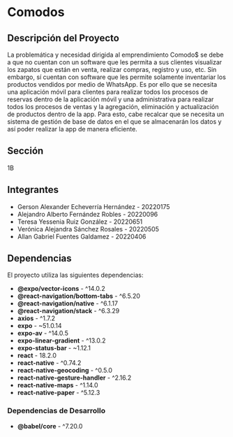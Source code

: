 # Comodos

## Descripción del Proyecto

La problemática y necesidad dirigida al emprendimiento Comodo$ se debe a que no cuentan con un software que les permita a sus clientes visualizar los zapatos que están en venta, realizar compras, registro y uso, etc. Sin embargo, sí cuentan con software que les permite solamente inventariar los productos vendidos por medio de WhatsApp. Es por ello que se necesita una aplicación móvil para clientes para realizar todos los procesos de reservas dentro de la aplicación móvil y una administrativa para realizar todos los procesos de ventas y la agregación, eliminación y actualización de productos dentro de la app. Para esto, cabe recalcar que se necesita un sistema de gestión de base de datos en el que se almacenarán los datos y así poder realizar la app de manera eficiente.

## Sección

1B

## Integrantes

* Gerson Alexander Echeverría Hernández - 20220175
* Alejandro Alberto Fernández Robles - 20220096
* Teresa Yessenia Ruiz González - 20220651
* Verónica Alejandra Sánchez Rosales - 20220505
* Allan Gabriel Fuentes Galdamez - 20220406

## Dependencias

El proyecto utiliza las siguientes dependencias:

* **@expo/vector-icons** - ^14.0.2
* **@react-navigation/bottom-tabs** - ^6.5.20
* **@react-navigation/native** - ^6.1.17
* **@react-navigation/stack** - ^6.3.29
* **axios** - ^1.7.2
* **expo** - ~51.0.14
* **expo-av** - ^14.0.5
* **expo-linear-gradient** - ^13.0.2
* **expo-status-bar** - ~1.12.1
* **react** - 18.2.0
* **react-native** - ^0.74.2
* **react-native-geocoding** - ^0.5.0
* **react-native-gesture-handler** - ^2.16.2
* **react-native-maps** - ^1.14.0
* **react-native-paper** - ^5.12.3

### Dependencias de Desarrollo

* **@babel/core** - ^7.20.0
